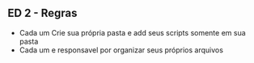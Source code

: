 ## ED 2 - Regras
- Cada um Crie sua própria pasta e add seus scripts somente em sua pasta 
- Cada um e responsavel por organizar seus próprios arquivos

